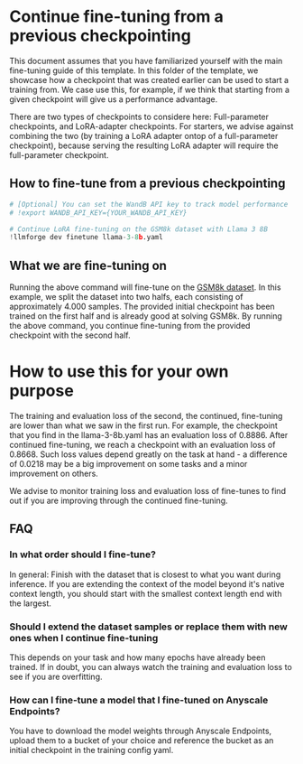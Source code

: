 # Continue fine-tuning from a previous checkpointing

This document assumes that you have familiarized yourself with the main fine-tuning guide of this template.
In this folder of the template, we showcase how a checkpoint that was created earlier can be used to start a training from.
We case use this, for example, if we think that starting from a given checkpoint will give us a performance advantage.

There are two types of checkpoints to considere here: Full-parameter checkpoints, and LoRA-adapter checkpoints.
For starters, we advise against combining the two (by training a LoRA adapter ontop of a full-parameter checkpoint), because serving the resulting LoRA adapter will require the full-parameter checkpoint.

## How to fine-tune from a previous checkpointing

```python
# [Optional] You can set the WandB API key to track model performance
# !export WANDB_API_KEY={YOUR_WANDB_API_KEY}

# Continue LoRA fine-tuning on the GSM8k dataset with Llama 3 8B
!llmforge dev finetune llama-3-8b.yaml
```

## What we are fine-tuning on

Running the above command will fine-tune on the [GSM8k dataset](https://huggingface.co/datasets/gsm8k). 
In this example, we split the dataset into two halfs, each consisting of approximately 4.000 samples.
The provided initial checkpoint has been trained on the first half and is already good at solving GSM8k. By running the above command, you continue fine-tuning from the provided checkpoint with the second half.

# How to use this for your own purpose

The training and evaluation loss of the second, the continued, fine-tuning are lower than what we saw in the first run.
For example, the checkpoint that you find in the llama-3-8b.yaml has an evaluation loss of 0.8886.
After continued fine-tuning, we reach a checkpoint with an evaluation loss of 0.8668.
Such loss values depend greatly on the task at hand - a difference of 0.0218 may be a big improvement on some tasks and a minor improvement on others.

We advise to monitor training loss and evaluation loss of fine-tunes to find out if you are improving through the continued fine-tuning.

## FAQ

### In what order should I fine-tune?

In general: Finish with the dataset that is closest to what you want during inference.
If you are extending the context of the model beyond it's native context length, you should start with the smallest context length end with the largest.

### Should I extend the dataset samples or replace them with new ones when I continue fine-tuning

This depends on your task and how many epochs have already been trained. If in doubt, you can always watch the training and evaluation loss to see if you are overfitting.

### How can I fine-tune a model that I fine-tuned on Anyscale Endpoints?

You have to download the model weights through Anyscale Endpoints, upload them to a bucket of your choice and reference the bucket as an initial checkpoint in the training config yaml.